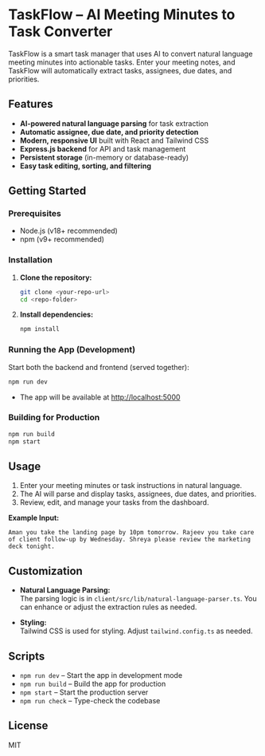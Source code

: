 # TaskFlow – AI Meeting Minutes to Task Converter

TaskFlow is a smart task manager that uses AI to convert natural language meeting minutes into actionable tasks. Enter your meeting notes, and TaskFlow will automatically extract tasks, assignees, due dates, and priorities.

## Features

- **AI-powered natural language parsing** for task extraction
- **Automatic assignee, due date, and priority detection**
- **Modern, responsive UI** built with React and Tailwind CSS
- **Express.js backend** for API and task management
- **Persistent storage** (in-memory or database-ready)
- **Easy task editing, sorting, and filtering**


## Getting Started

### Prerequisites

- Node.js (v18+ recommended)
- npm (v9+ recommended)

### Installation

1. **Clone the repository:**
   ```bash
   git clone <your-repo-url>
   cd <repo-folder>
   ```

2. **Install dependencies:**
   ```bash
   npm install
   ```

### Running the App (Development)

Start both the backend and frontend (served together):

```bash
npm run dev
```

- The app will be available at [http://localhost:5000](http://localhost:5000)

### Building for Production

```bash
npm run build
npm start
```

## Usage

1. Enter your meeting minutes or task instructions in natural language.
2. The AI will parse and display tasks, assignees, due dates, and priorities.
3. Review, edit, and manage your tasks from the dashboard.

**Example Input:**
```
Aman you take the landing page by 10pm tomorrow. Rajeev you take care of client follow-up by Wednesday. Shreya please review the marketing deck tonight.
```

## Customization

- **Natural Language Parsing:**  
  The parsing logic is in `client/src/lib/natural-language-parser.ts`. You can enhance or adjust the extraction rules as needed.

- **Styling:**  
  Tailwind CSS is used for styling. Adjust `tailwind.config.ts` as needed.

## Scripts

- `npm run dev` – Start the app in development mode
- `npm run build` – Build the app for production
- `npm start` – Start the production server
- `npm run check` – Type-check the codebase

## License

MIT 